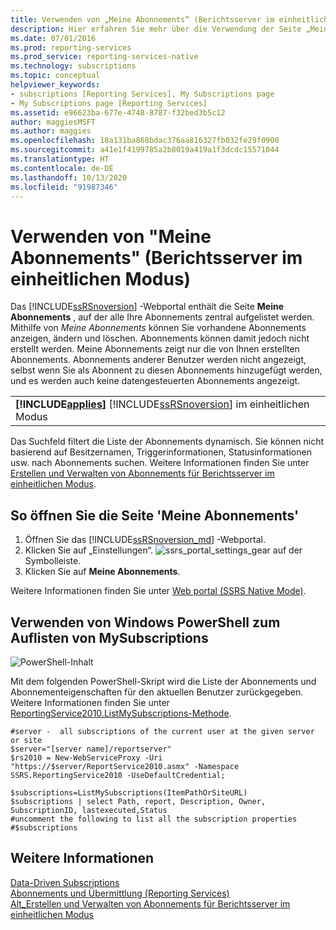 ```yaml
---
title: Verwenden von „Meine Abonnements“ (Berichtsserver im einheitlichen Modus) | Microsoft-Dokumentation
description: Hier erfahren Sie mehr über die Verwendung der Seite „Meine Abonnements“ im Reporting Services-Webportal zum Anzeigen, Ändern, Aktivieren, Deaktivieren oder Löschen vorhandener Abonnements.
ms.date: 07/01/2016
ms.prod: reporting-services
ms.prod_service: reporting-services-native
ms.technology: subscriptions
ms.topic: conceptual
helpviewer_keywords:
- subscriptions [Reporting Services], My Subscriptions page
- My Subscriptions page [Reporting Services]
ms.assetid: e96623ba-677e-4748-8787-f32bed3b5c12
author: maggiesMSFT
ms.author: maggies
ms.openlocfilehash: 18a131ba868bdac376aa816327fb032fe29f0900
ms.sourcegitcommit: a41e1f4199785a2b8019a419a1f3dcdc15571044
ms.translationtype: HT
ms.contentlocale: de-DE
ms.lasthandoff: 10/13/2020
ms.locfileid: "91987346"
---
```

# <a name="use-my-subscriptions-native-mode-report-server"></a>Verwenden von "Meine Abonnements" (Berichtsserver im einheitlichen Modus)
Das [!INCLUDE[ssRSnoversion](../../includes/ssrsnoversion-md.md)] -Webportal enthält die Seite **Meine Abonnements** , auf der alle Ihre Abonnements zentral aufgelistet werden. Mithilfe von *Meine Abonnements* können Sie vorhandene Abonnements anzeigen, ändern und löschen. Abonnements können damit jedoch nicht erstellt werden.  Meine Abonnements zeigt nur die von Ihnen erstellten Abonnements. Abonnements anderer Benutzer werden nicht angezeigt, selbst wenn Sie als Abonnent zu diesen Abonnements hinzugefügt werden, und es werden auch keine datengesteuerten Abonnements angezeigt.
  
||  
|-|  
|**[!INCLUDE[applies](../../includes/applies-md.md)]** [!INCLUDE[ssRSnoversion](../../includes/ssrsnoversion-md.md)] im einheitlichen Modus|  
  
Das Suchfeld filtert die Liste der Abonnements dynamisch. Sie können nicht basierend auf Besitzernamen, Triggerinformationen, Statusinformationen usw. nach Abonnements suchen. Weitere Informationen finden Sie unter [Erstellen und Verwalten von Abonnements für Berichtsserver im einheitlichen Modus](../../reporting-services/subscriptions/create-and-manage-subscriptions-for-native-mode-report-servers.md).
  
## <a name="to-open-the-my-subscriptions-page"></a>So öffnen Sie die Seite 'Meine Abonnements'  
1. Öffnen Sie das [!INCLUDE[ssRSnoversion_md](../../includes/ssrsnoversion-md.md)] -Webportal.
2. Klicken Sie auf „Einstellungen“. ![ssrs_portal_settings_gear](../../reporting-services/subscriptions/media/ssrs-portal-settings-gear.png) auf der Symbolleiste.
3. Klicken Sie auf **Meine Abonnements**.

Weitere Informationen finden Sie unter [Web portal (SSRS Native Mode)](../../reporting-services/web-portal-ssrs-native-mode.md).

## <a name="use-windows-powershell-to-list-mysubscriptions"></a>Verwenden von Windows PowerShell zum Auflisten von MySubscriptions  
 ![PowerShell-Inhalt](/analysis-services/analysis-services/instances/install-windows/media/rs-powershellicon.jpg "PowerShell-Inhalt")  
  
 Mit dem folgenden PowerShell-Skript wird die Liste der Abonnements und Abonnementeigenschaften für den aktuellen Benutzer zurückgegeben. Weitere Informationen finden Sie unter [ReportingService2010.ListMySubscriptions-Methode](/dotnet/api/reportservice2010.reportingservice2010.listmysubscriptions).  
  
```  
#server -  all subscriptions of the current user at the given server or site  
$server="[server name]/reportserver"  
$rs2010 = New-WebServiceProxy -Uri "https://$server/ReportService2010.asmx" -Namespace SSRS.ReportingService2010 -UseDefaultCredential;  
  
$subscriptions=ListMySubscriptions(ItemPathOrSiteURL)  
$subscriptions | select Path, report, Description, Owner, SubscriptionID, lastexecuted,Status  
#uncomment the following to list all the subscription properties  
#$subscriptions

```  
  
## <a name="see-also"></a>Weitere Informationen  
 [Data-Driven Subscriptions](../../reporting-services/subscriptions/data-driven-subscriptions.md)   
 [Abonnements und Übermittlung &#40;Reporting Services&#41;](../../reporting-services/subscriptions/subscriptions-and-delivery-reporting-services.md)   
 [Alt_Erstellen und Verwalten von Abonnements für Berichtsserver im einheitlichen Modus](./create-and-manage-subscriptions-for-native-mode-report-servers.md)  
  
